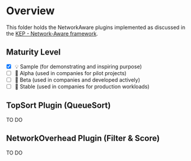 # Overview

This folder holds the NetworkAware plugins implemented as discussed in the [KEP - Network-Aware framework](https://github.com/kubernetes-sigs/scheduler-plugins/pull/282).

## Maturity Level

<!-- Check one of the values: Sample, Alpha, Beta, GA -->

- [x] 💡 Sample (for demonstrating and inspiring purpose)
- [ ] 👶 Alpha (used in companies for pilot projects)
- [ ] 👦 Beta (used in companies and developed actively)
- [ ] 👨 Stable (used in companies for production workloads)

## TopSort Plugin (QueueSort)

TO DO

## NetworkOverhead Plugin (Filter & Score)

TO DO


